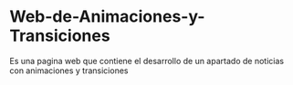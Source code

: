 # Web-de-Animaciones-y-Transiciones
Es una pagina web que contiene el desarrollo de un apartado de noticias con animaciones y transiciones

